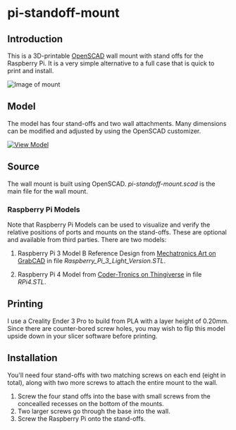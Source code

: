 # pi-standoff-mount

## Introduction

This is a 3D-printable [OpenSCAD](https://openscad.org/) wall mount with stand offs for the Raspberry Pi. It is a very simple alternative to a full case that is quick to print and install.

![Image of mount](../media/media/mount-view.jpg?raw=true)

## Model

The model has four stand-offs and two wall attachments. Many dimensions can be modified and adjusted by using the OpenSCAD customizer.

[![View Model](../media/media/pi-standoff-mount.icon.png)](../media/media/pi-standoff-mount.stl "View Model of Pi Standoff Mount")
 
## Source

The wall mount is built using OpenSCAD. _pi-standoff-mount.scad_ is the main file for the wall mount.

### Raspberry Pi Models

Note that Raspberry Pi Models can be used to visualize and verify the relative positions of ports and mounts on the stand-offs. These are optional and available from third parties. There are two models:

1. Raspberry Pi 3 Model B Reference Design from [Mechatronics Art on GrabCAD](https://grabcad.com/library/raspberry-pi-3-reference-design-model-b-rpi-raspberrypi-raspberry-pi-1) in file _Raspberry_Pi_3_Light_Version.STL_.

2. Raspberry Pi 4 Model from [Coder-Tronics on Thingiverse](https://www.thingiverse.com/thing:3732868) in file _RPi4.STL_.

## Printing

I use a Creality Ender 3 Pro to build from PLA with a layer height of 0.20mm. Since there are counter-bored screw holes, you may wish to flip this model upside down in your slicer software before printing.

## Installation

You'll need four stand-offs with two matching screws on each end (eight in total), along with two more screws to attach the entire mount to the wall.  

1. Screw the four stand offs into the base with small screws from the concealled recesses on the bottom of the mounts.
2. Two larger screws go through the base into the wall.
3. Screw the Raspberry Pi onto the stand-offs.

